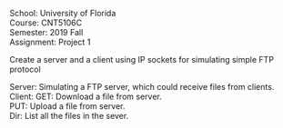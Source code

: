 School: University of Florida  
Course: CNT5106C  
Semester: 2019 Fall    
Assignment: Project 1    


Create a server and a client using IP sockets for simulating simple FTP protocol  


Server: Simulating a FTP server, which could receive files from clients.  
Client: GET: Download a file from server.  
	PUT: Upload  a file from server.  
	Dir: List all the files in the sever.  




